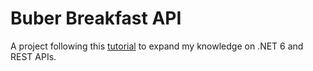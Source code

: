 # Buber Breakfast API 

A project following this [tutorial](https://www.youtube.com/watch?v=PmDJIooZjBE) to expand my knowledge on .NET 6 and REST APIs.
